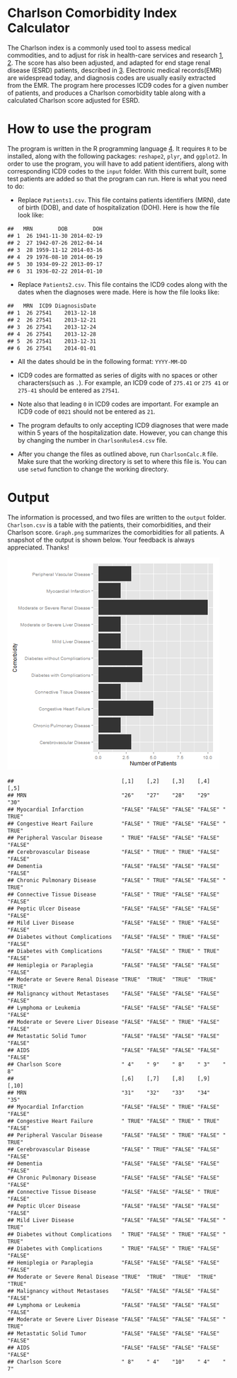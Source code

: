 Charlson Comorbidity Index Calculator
=====================================

The Charlson index is a commonly used tool to assess medical commodities, and to adjust for risk in health-care services and research [1][1], [2][2]. 
The score has also been adjusted, and adapted for end stage renal disease (ESRD) patients, described in [3][3]. 
Electronic medical records(EMR) are widespread today, and diagnosis codes are usually easily extracted from the EMR.
The program here processes ICD9 codes for a given number of patients, and produces a Charlson comorbidity table along with a calculated Charlson score adjusted for ESRD. 

# How to use the program
The program is written in the R programming language [4][4]. It requires `R` to be installed, along with the following packages: `reshape2`, `plyr`, and `ggplot2`.
In order to use the program, you will have to add patient identifiers, along with corresponding ICD9 codes to the `input` folder. With this current built, some test patients are added so that the program can run. Here is what you need to do:

- Replace `Patients1.csv`. This file contains patients identifiers (MRN), date of birth (DOB), and date of hospitalization (DOH). Here is how the file look like: 

```
##   MRN        DOB        DOH
## 1  26 1941-11-30 2014-02-19
## 2  27 1942-07-26 2012-04-14
## 3  28 1959-11-12 2014-03-16
## 4  29 1976-08-10 2014-06-19
## 5  30 1934-09-22 2013-09-17
## 6  31 1936-02-22 2014-01-10
```


- Replace `Patients2.csv`. This file contains the ICD9 codes along with the dates when the diagnoses were made. Here is how the file looks like:

```
##   MRN  ICD9 DiagnosisDate
## 1  26 27541    2013-12-18
## 2  26 27541    2013-12-21
## 3  26 27541    2013-12-24
## 4  26 27541    2013-12-28
## 5  26 27541    2013-12-31
## 6  26 27541    2014-01-01
```


- All the dates should be in the following format: `YYYY-MM-DD`

- ICD9 codes are formatted as series of digits with no spaces or other characters(such as `.`). For example, an ICD9 code of `275.41` or `275 41` or `275-41` should be entered as `27541`. 

- Note also that leading `0` in ICD9 codes are important. For example an ICD9 code of `0021` should not be entered as `21`.

- The program defaults to only accepting ICD9 diagnoses that were made within 5 years of the hospitalization date. However, you can change this by changing the number in `CharlsonRules4.csv` file.

- After you change the files as outlined above, run `CharlsonCalc.R` file. Make sure that the working directory is set to where this file is. You can use `setwd` function to change the working directory. 

# Output
The information is processed, and two files are written to the `output` folder. `Charlson.csv` is a table with the patients, their comorbidities, and their Charlson score. `Graph.png` summarizes the comorbidities for all patients. A snapshot of the output is shown below. Your feedback is always appreciated. Thanks!

![Summary](output/Graph.png) 

```
##                                  [,1]    [,2]    [,3]    [,4]    [,5]   
## MRN                              "26"    "27"    "28"    "29"    "30"   
## Myocardial Infarction            "FALSE" "FALSE" "FALSE" "FALSE" " TRUE"
## Congestive Heart Failure         "FALSE" " TRUE" "FALSE" "FALSE" " TRUE"
## Peripheral Vascular Disease      " TRUE" "FALSE" "FALSE" "FALSE" "FALSE"
## Cerebrovascular Disease          "FALSE" " TRUE" " TRUE" "FALSE" "FALSE"
## Dementia                         "FALSE" "FALSE" "FALSE" "FALSE" "FALSE"
## Chronic Pulmonary Disease        "FALSE" " TRUE" "FALSE" "FALSE" " TRUE"
## Connective Tissue Disease        "FALSE" " TRUE" "FALSE" "FALSE" "FALSE"
## Peptic Ulcer Disease             "FALSE" "FALSE" "FALSE" "FALSE" "FALSE"
## Mild Liver Disease               "FALSE" "FALSE" " TRUE" "FALSE" "FALSE"
## Diabetes without Complications   "FALSE" "FALSE" " TRUE" "FALSE" "FALSE"
## Diabetes with Complications      "FALSE" "FALSE" " TRUE" " TRUE" "FALSE"
## Hemiplegia or Paraplegia         "FALSE" "FALSE" "FALSE" "FALSE" "FALSE"
## Moderate or Severe Renal Disease "TRUE"  "TRUE"  "TRUE"  "TRUE"  "TRUE" 
## Malignancy without Metastases    "FALSE" "FALSE" "FALSE" "FALSE" "FALSE"
## Lymphoma or Leukemia             "FALSE" "FALSE" "FALSE" "FALSE" "FALSE"
## Moderate or Severe Liver Disease "FALSE" "FALSE" " TRUE" "FALSE" "FALSE"
## Metastatic Solid Tumor           "FALSE" "FALSE" "FALSE" "FALSE" "FALSE"
## AIDS                             "FALSE" "FALSE" "FALSE" "FALSE" "FALSE"
## Charlson Score                   " 4"    " 9"    " 8"    " 3"    " 8"   
##                                  [,6]    [,7]    [,8]    [,9]    [,10]  
## MRN                              "31"    "32"    "33"    "34"    "35"   
## Myocardial Infarction            "FALSE" "FALSE" " TRUE" "FALSE" "FALSE"
## Congestive Heart Failure         " TRUE" "FALSE" " TRUE" " TRUE" "FALSE"
## Peripheral Vascular Disease      "FALSE" "FALSE" " TRUE" "FALSE" " TRUE"
## Cerebrovascular Disease          "FALSE" " TRUE" "FALSE" "FALSE" "FALSE"
## Dementia                         "FALSE" "FALSE" "FALSE" "FALSE" "FALSE"
## Chronic Pulmonary Disease        "FALSE" "FALSE" "FALSE" "FALSE" "FALSE"
## Connective Tissue Disease        "FALSE" "FALSE" "FALSE" " TRUE" "FALSE"
## Peptic Ulcer Disease             "FALSE" "FALSE" "FALSE" "FALSE" "FALSE"
## Mild Liver Disease               "FALSE" "FALSE" "FALSE" "FALSE" " TRUE"
## Diabetes without Complications   " TRUE" "FALSE" " TRUE" "FALSE" " TRUE"
## Diabetes with Complications      " TRUE" "FALSE" " TRUE" "FALSE" "FALSE"
## Hemiplegia or Paraplegia         "FALSE" "FALSE" "FALSE" "FALSE" "FALSE"
## Moderate or Severe Renal Disease "TRUE"  "TRUE"  "TRUE"  "TRUE"  "TRUE" 
## Malignancy without Metastases    "FALSE" "FALSE" "FALSE" "FALSE" "FALSE"
## Lymphoma or Leukemia             "FALSE" "FALSE" "FALSE" "FALSE" "FALSE"
## Moderate or Severe Liver Disease "FALSE" "FALSE" "FALSE" "FALSE" " TRUE"
## Metastatic Solid Tumor           "FALSE" "FALSE" "FALSE" "FALSE" "FALSE"
## AIDS                             "FALSE" "FALSE" "FALSE" "FALSE" "FALSE"
## Charlson Score                   " 8"    " 4"    "10"    " 4"    " 7"
```


[1]: http://www.ncbi.nlm.nih.gov/pubmed/12725876/
[2]: http://www.ncbi.nlm.nih.gov/pubmed/16015512/
[3]: http://www.ncbi.nlm.nih.gov/pubmed/12830464
[4]: http://www.r-project.org/
